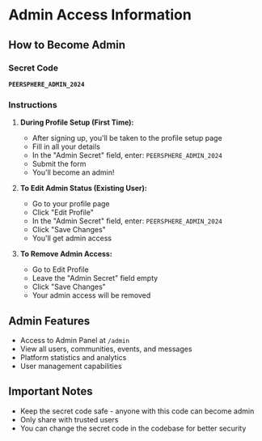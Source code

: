 # Admin Access Information

## How to Become Admin

### Secret Code
**`PEERSPHERE_ADMIN_2024`**

### Instructions

1. **During Profile Setup (First Time):**
   - After signing up, you'll be taken to the profile setup page
   - Fill in all your details
   - In the "Admin Secret" field, enter: `PEERSPHERE_ADMIN_2024`
   - Submit the form
   - You'll become an admin!

2. **To Edit Admin Status (Existing User):**
   - Go to your profile page
   - Click "Edit Profile"
   - In the "Admin Secret" field, enter: `PEERSPHERE_ADMIN_2024`
   - Click "Save Changes"
   - You'll get admin access

3. **To Remove Admin Access:**
   - Go to Edit Profile
   - Leave the "Admin Secret" field empty
   - Click "Save Changes"
   - Your admin access will be removed

## Admin Features

- Access to Admin Panel at `/admin`
- View all users, communities, events, and messages
- Platform statistics and analytics
- User management capabilities

## Important Notes

- Keep the secret code safe - anyone with this code can become admin
- Only share with trusted users
- You can change the secret code in the codebase for better security

